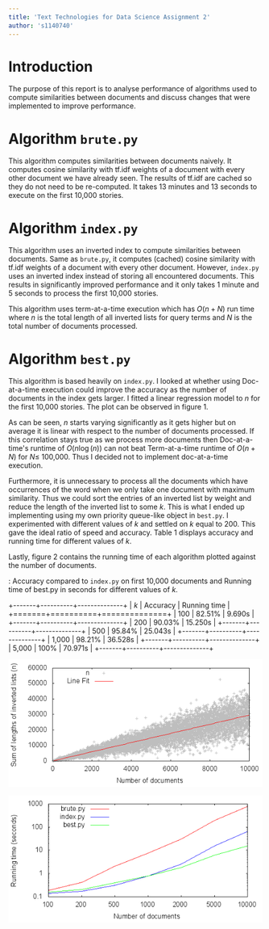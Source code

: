 ```yaml
---
title: 'Text Technologies for Data Science Assignment 2'
author: 's1140740'
---
```


# Introduction

The purpose of this report is to analyse performance of algorithms used to compute similarities between documents and discuss changes that were implemented to improve performance.

# Algorithm `brute.py`

This algorithm computes similarities between documents naively. It computes cosine similarity with tf.idf weights of a document with every other document we have already seen. The results of tf.idf are cached so they do not need to be re-computed. It takes 13 minutes and 13 seconds to execute on the first 10,000 stories.

# Algorithm `index.py`

This algorithm uses an inverted index to compute similarities between documents. Same as `brute.py`, it computes (cached) cosine similarity with tf.idf weights of a document with every other document. However, `index.py` uses an inverted index instead of storing all encountered documents. This results in significantly improved performance and it only takes 1 minute and 5 seconds to process the first 10,000 stories.

This algorithm uses term-at-a-time execution which has $O(n + N)$ run time where $n$ is the total length of all inverted lists for query terms and $N$ is the total number of documents processed.

# Algorithm `best.py`

This algorithm is based heavily on `index.py`. I looked at whether using Doc-at-a-time execution could improve the accuracy as the number of documents in the index gets larger. I fitted a linear regression model to $n$ for the first 10,000 stories. The plot can be observed in figure 1.

As can be seen, $n$ starts varying significantly as it gets higher but on average it is linear with respect to the number of documents processed. If this correlation stays true as we process more documents then Doc-at-a-time's runtime of $O(n \log(n))$ can not beat Term-at-a-time runtime of $O(n + N)$ for $N \leq$ 100,000. Thus I decided not to implement doc-at-a-time execution.

Furthermore, it is unnecessary to process all the documents which have occurrences of the word when we only take one document with maximum similarity. Thus we could sort the entries of an inverted list by weight and reduce the length of the inverted list to some $k$. This is what I ended up implementing using my own priority queue-like object in `best.py`. I experimented with different values of $k$ and settled on $k$ equal to 200. This gave the ideal ratio of speed and accuracy. Table 1 displays accuracy and running time for different values of $k$.

Lastly, figure 2 contains the running time of each algorithm plotted against the number of documents.

: Accuracy compared to `index.py` on first 10,000 documents and Running time of best.py in seconds for different values of $k$.

+-------+----------+--------------+
|  $k$  | Accuracy | Running time |
+=======+==========+==============+
| 100   | 82.51%   | 9.690s       |
+-------+----------+--------------+
| 200   | 90.03%   | 15.250s      |
+-------+----------+--------------+
| 500   | 95.84%   | 25.043s      |
+-------+----------+--------------+
| 1,000 | 98.21%   | 36.528s      |
+-------+----------+--------------+
| 5,000 | 100%     | 70.971s      |
+-------+----------+--------------+

![Total length of inverted lists against number of documents.](lists.png)

![Running time in seconds against number of documents.](results.png)
